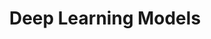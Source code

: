 ---
title: "Deep Learning Models"

categories: ['']

tags: ['Deep', 'Learning', 'Models']

arabic: ['نماذج التعلم العميق']

publishers: ['معجم مصطلحات التعلم الآلي والتعلم العميق وعلم البيانات']

types: "word"

slug: ""
---